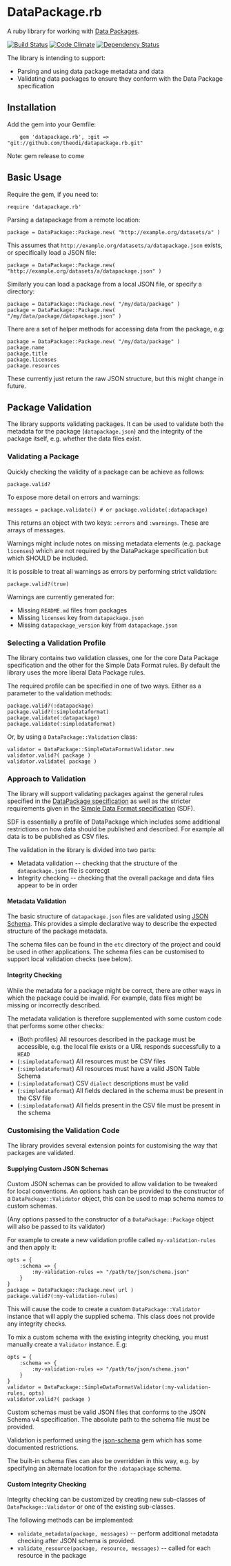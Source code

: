 # DataPackage.rb

A ruby library for working with [Data Packages](http://dataprotocols.org/data-packages/).

[![Build Status](http://jenkins.theodi.org/job/datapackage.rb-master/badge/icon)](http://jenkins.theodi.org/job/datapackage.rb-master/)
[![Code Climate](https://codeclimate.com/github/theodi/datapackage.rb.png)](https://codeclimate.com/github/theodi/datapackage.rb)
[![Dependency Status](https://gemnasium.com/theodi/datapackage.rb.png)](https://gemnasium.com/theodi/datapackage.rb)

The library is intending to support:

* Parsing and using data package metadata and data
* Validating data packages to ensure they conform with the Data Package specification

## Installation

Add the gem into your Gemfile:

        gem 'datapackage.rb', :git => "git://github.com/theodi/datapackage.rb.git"

Note: gem release to come

## Basic Usage

Require the gem, if you need to:

    require 'datapackage.rb'

Parsing a datapackage from a remote location:

    package = DataPackage::Package.new( "http://example.org/datasets/a" )
    
This assumes that `http://example.org/datasets/a/datapackage.json` exists, or specifically load a JSON file:

    package = DataPackage::Package.new( "http://example.org/datasets/a/datapackage.json" )
    
Similarly you can load a package from a local JSON file, or specify a directory:

    package = DataPackage::Package.new( "/my/data/package" )
    package = DataPackage::Package.new( "/my/data/package/datapackage.json" )
    
There are a set of helper methods for accessing data from the package, e.g:

    package = DataPackage::Package.new( "/my/data/package" )
    package.name
    package.title
    package.licenses
    package.resources
    
These currently just return the raw JSON structure, but this might change in future.

## Package Validation

The library supports validating packages. It can be used to validate both the metadata for the package (`datapackage.json`) 
and the integrity of the package itself, e.g. whether the data files exist.

### Validating a Package

Quickly checking the validity of a package can be achieve as follows:

    package.valid?
    
To expose more detail on errors and warnings:

    messages = package.validate() # or package.validate(:datapackage)

This returns an object with two keys: `:errors` and `:warnings`. These are arrays of messages.

Warnings might include notes on missing metadata elements (e.g. package `licenses`) which are not required by the DataPackage specification 
but which SHOULD be included.

It is possible to treat all warnings as errors by performing strict validation:

    package.valid?(true)

Warnings are currently generated for:

* Missing `README.md` files from packages
* Missing `licenses` key from `datapackage.json`
* Missing `datapackage_version` key from `datapackage.json`

### Selecting a Validation Profile

The library contains two validation classes, one for the core Data Package specification and the other for the Simple Data Format 
rules. By default the library uses the more liberal Data Package rules.

The required profile can be specified in one of two ways. Either as a parameter to the validation methods:

    package.valid?(:datapackage)
    package.valid?(:simpledataformat)
    package.validate(:datapackage)
    package.validate(:simpledataformat)

Or, by using a `DataPackage::Validation` class:

    validator = DataPackage::SimpleDataFormatValidator.new
    validator.valid?( package )
    validator.validate( package )

### Approach to Validation

The library will support validating packages against the general rules specified in the 
[DataPackage specification](http://dataprotocols.org/data-packages/) as well as the stricter requirements given in the 
[Simple Data Format specification](http://dataprotocols.org/simple-data-format/) (SDF). 
 
SDF is essentially a profile of DataPackage which includes some additional restrictions on 
how data should be published and described. For example all data is to be published as CSV files.

The validation in the library is divided into two parts:

* Metadata validation -- checking that the structure of the `datapackage.json` file is correcgt
* Integrity checking -- checking that the overall package and data files appear to be in order

#### Metadata Validation

The basic structure of `datapackage.json` files are validated using [JSON Schema](http://json-schema.org/). This provides a simple 
declarative way to describe the expected structure of the package metadata. 

The schema files can be found in the `etc` directory of the project and could be used in other applications. The schema files can 
be customised to support local validation checks (see below).

#### Integrity Checking

While the metadata for a package might be correct, there are other ways in which the package could be invalid. For example, 
data files might be missing or incorrectly described.

The metadata validation is therefore supplemented with some custom code that performs some other checks:

* (Both profiles) All resources described in the package must be accessible, e.g. the local file exists or a URL responds successfully to a `HEAD`
* (`:simpledataformat`) All resources must be CSV files
* (`:simpledataformat`) All resources must have a valid JSON Table Schema
* (`:simpledataformat`) CSV `dialect` descriptions must be valid
* (`:simpledataformat`) All fields declared in the schema must be present in the CSV file
* (`:simpledataformat`) All fields present in the CSV file must be present in the schema

### Customising the Validation Code

The library provides several extension points for customising the way that packages are validated.

#### Supplying Custom JSON Schemas

Custom JSON schemas can be provided to allow validation to be tweaked for local conventions. An options hash can be 
provided to the constructor of a `DataPackage::Validator` object, this can be used to map schema names to custom 
schemas.

(Any options passed to the constructor of a `DataPackage::Package` object will also be passed to its validator)
  
For example to create a new validation profile called `my-validation-rules` and then apply it:

    opts = {
        :schema => {
            :my-validation-rules => "/path/to/json/schema.json"
        }
    }
    package = DataPackage::Package.new( url )
    package.valid?(:my-validation-rules)

This will cause the code to create a custom `DataPackage::Validator` instance that will apply the supplied schema. This class 
does not provide any integrity checks.

To mix a custom schema with the existing integrity checking, you must manually create a `Validator` instance. E.g:

    opts = {
        :schema => {
            :my-validation-rules => "/path/to/json/schema.json"
        }
    }
    validator = DataPackage::SimpleDataFormatValidator(:my-validation-rules, opts)
    validator.valid?( package )

Custom schemas must be valid JSON files that conforms to the JSON Schema v4 specification. The absolute path to the schema file must be 
provided.

Validation is performed using the [json-schema](https://github.com/hoxworth/json-schema) gem which has some documented restrictions.
     
The built-in schema files can also be overridden in this way, e.g. by specifying an alternate location for the `:datapackage` schema.

#### Custom Integrity Checking

Integrity checking can be customized by creating new sub-classes of `DataPackage::Validator` or one of the existing sub-classes. 

The following methods can be implemented:

* `validate_metadata(package, messages)` -- perform additional metadata checking after JSON schema is provided.
* `validate_resource(package, resource, messages)` -- called for each resource in the package
